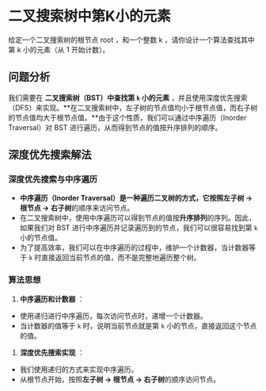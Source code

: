 # 二叉搜索树中第K小的元素

给定一个二叉搜索树的根节点 root ，和一个整数 k ，请你设计一个算法查找其中第 k 小的元素（从 1 开始计数）。

## 问题分析

我们需要在 **二叉搜索树（BST）**中查找**第 `k` 小的元素** ，并且使用深度优先搜索（DFS）来实现。**在二叉搜索树中，左子树的节点值均小于根节点值，而右子树的节点值均大于根节点值。**由于这个性质，我们可以通过中序遍历（Inorder Traversal）对 BST 进行遍历，从而得到节点的值按升序排列的顺序。

## 深度优先搜索解法

### 深度优先搜索与中序遍历

* **中序遍历（Inorder Traversal）**是一种遍历二叉树的方式，它按照**左子树 -> 根节点 -> 右子树**的顺序来访问节点。
* 在二叉搜索树中，使用中序遍历可以得到节点的值按**升序排列**的序列。因此，如果我们对 BST 进行中序遍历并记录遍历到的节点，我们可以很容易找到第 `k` 小的节点值。
* 为了提高效率，我们可以在中序遍历的过程中，维护一个计数器，当计数器等于 `k` 时直接返回当前节点的值，而不是完整地遍历整个树。

### 算法思想

1. **中序遍历和计数器** ：

* 使用递归进行中序遍历，每次访问节点时，递增一个计数器。
* 当计数器的值等于 `k` 时，说明当前节点就是第 `k` 小的节点，直接返回这个节点的值。

1. **深度优先搜索实现** ：

* 我们使用递归的方式来实现中序遍历。
* 从根节点开始，按照**左子树 -> 根节点 -> 右子树**的顺序访问节点。
